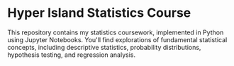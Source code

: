 # Hyper Island Statistics Course

This repository contains my statistics coursework, implemented in Python using Jupyter Notebooks. You'll find explorations of fundamental statistical concepts, including descriptive statistics, probability distributions, hypothesis testing, and regression analysis.
